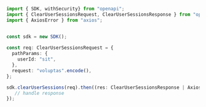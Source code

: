 <!-- Start SDK Example Usage -->
```typescript
import { SDK, withSecurity} from "openapi";
import { ClearUserSessionsRequest, ClearUserSessionsResponse } from "openapi/src/sdk/models/operations";
import { AxiosError } from "axios";


const sdk = new SDK();
    
const req: ClearUserSessionsRequest = {
  pathParams: {
    userId: "sit",
  },
  request: "voluptas".encode(),
};

sdk.clearUserSessions(req).then((res: ClearUserSessionsResponse | AxiosError) => {
   // handle response
});
```
<!-- End SDK Example Usage -->